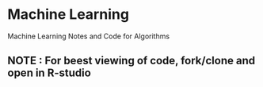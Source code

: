 # Machine Learning
Machine Learning Notes and Code for Algorithms

## NOTE : For beest viewing of code, fork/clone and open in R-studio
